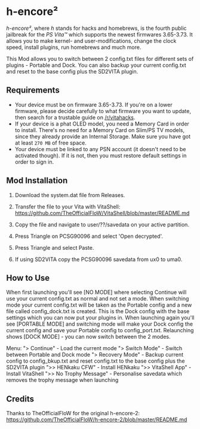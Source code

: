 # h-encore²

*h-encore²*, where *h* stands for hacks and homebrews, is the fourth public jailbreak for the *PS Vita™* which supports the newest firmwares 3.65-3.73. It allows you to make kernel- and user-modifications, change the clock speed, install plugins, run homebrews and much more.

This Mod allows you to switch between 2 config.txt files for different sets of plugins - Portable and Dock. You can also backup your current config.txt and reset to the base config plus the SD2VITA plugin.

## Requirements

- Your device must be on firmware 3.65-3.73. If you're on a lower firmware, please decide carefully to what firmware you want to update, then search for a trustable guide on [/r/vitahacks](https://www.reddit.com/r/vitahacks/).
- If your device is a phat OLED model, you need a Memory Card in order to install. There's no need for a Memory Card on Slim/PS TV models, since they already provide an Internal Storage. Make sure you have got at least `270 MB` of free space.
- Your device must be linked to any PSN account (it doesn't need to be activated though). If it is not, then you must restore default settings in order to sign in.

## Mod Installation

1. Download the system.dat file from Releases.

2. Transfer the file to your Vita with VitaShell:
https://github.com/TheOfficialFloW/VitaShell/blob/master/README.md

3. Copy the file and navigate to user/??/savedata on your active partition.

4. Press Triangle on PCSG90096 and select 'Open decrypted'.

5. Press Triangle and select Paste.

4. If using SD2VITA copy the PCSG90096 savedata from ux0 to uma0.

## How to Use

When first launching you'll see [NO MODE] where selecting Continue will use your current config.txt as normal and not set a mode. When switching mode your current config.txt will be taken as the Portable config and a new file called config_dock.txt is created. This is the Dock config with the base settings which you can now put your plugins in. When launching again you'll see [PORTABLE MODE] and switching mode will make your Dock config the current config and save your Portable config to config_port.txt. Relaunching shows [DOCK MODE] - you can now switch between the 2 modes.

Menu:
"> Continue" - Load the current mode
"> Switch Mode" - Switch between Portable and Dock mode
"> Recovery Mode" - Backup current config to config_bkup.txt and reset config.txt to the base config plus the SD2VITA plugin
">> HENkaku CFW" - Install HENkaku
">> VitaShell App" - Install VitaShell
">> No Trophy Message" - Personalise savedata which removes the trophy message when launching

## Credits

Thanks to TheOfficialFloW for the original h-encore-2:
https://github.com/TheOfficialFloW/h-encore-2/blob/master/README.md
